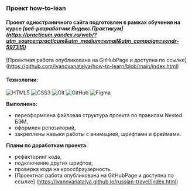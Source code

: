 ### Проект how-to-lean
#### Проект одностраничного сайта подготовлен в рамках обучения на курсе *[веб-разработчик Яндекс.Практикум] (https://practicum.yandex.ru/web/?utm_source=practicum&utm_medium=email&utm_campaign=sendr-597315)*

[Проектная работа опубликована на GitHubPage и доступна по ссылке] (https://github.com/ivanovanatalya/how-to-learn/blob/main/index.html)

#### Технологии:
![HTML5](https://img.shields.io/badge/html5-36465D.svg?style=for-the-badge&logo=html5&logoColor=8FD337)
![CSS3](https://img.shields.io/badge/css3-36465D.svg?style=for-the-badge&logo=css3&logoColor=8FD337)
![Git](https://img.shields.io/badge/git-36465D.svg?style=for-the-badge&logo=git&logoColor=8FD337)
![GitHub](https://img.shields.io/badge/github-36465D.svg?style=for-the-badge&logo=github&logoColor=8FD337)
![Figma](https://img.shields.io/badge/figma-36465D.svg?style=for-the-badge&logo=figma&logoColor=8FD337)

**Выполнено:**
* переоформлена файловая структура проекта по правилам Nested БЭМ,
* оформлен репозиторий,
* закреплены навыки работы с анимацией, шрифтами и фреймами.

**Планы по доработкам проекта:**
* рефакторинг кода,
* подключение других шрифтов,
* проверка кода на кроссбраузерность.
* [Проектная работа опубликована на GitHubPage и доступна по ссылке] (https://ivanovanatalya.github.io/russian-travel/index.html)
